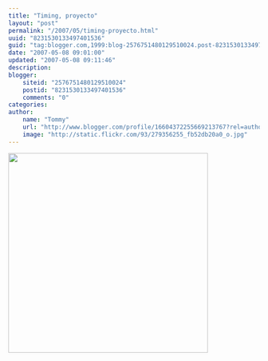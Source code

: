 ```yaml
---
title: "Timing, proyecto"
layout: "post"
permalink: "/2007/05/timing-proyecto.html"
uuid: "8231530133497401536"
guid: "tag:blogger.com,1999:blog-2576751480129510024.post-8231530133497401536"
date: "2007-05-08 09:01:00"
updated: "2007-05-08 09:11:46"
description: 
blogger:
    siteid: "2576751480129510024"
    postid: "8231530133497401536"
    comments: "0"
categories: 
author: 
    name: "Tommy"
    url: "http://www.blogger.com/profile/16604372255669213767?rel=author"
    image: "http://static.flickr.com/93/279356255_fb52db20a0_o.jpg"
---
```


<div class="css-full-post-content js-full-post-content">
<a onblur="try {parent.deselectBloggerImageGracefully();} catch(e) {}" href="http://www.postgradoweb.com/tommy/images/timing.jpg"><img style="margin: 0pt 10px 10px 0pt; float: left; cursor: pointer; width: 400px;" src="http://www.postgradoweb.com/tommy/images/timing.jpg" alt="" border="0" /></a>
</div>